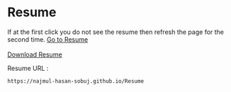 # Resume

If at the first click you do not see the resume then refresh the page for the second time.
<a target="_blank" href="https://najmul-hasan-sobuj.github.io/Resume" data-view-component="true" class="Link--primary text-bold mx-2">
    Go to Resume
</a>  <br> <br>
<a data-permalink-href="/Najmul-Hasan-Sobuj/Resume/raw/4470372f31347630bc4c7fd05970b761cfe77a8c/MD.Najmul_Hasan_cv.pdf.pdf" href="/Najmul-Hasan-Sobuj/Resume/raw/main/MD.Najmul_Hasan_cv.pdf.pdf" id="raw-url" data-view-component="true" class="js-permalink-replaceable-link btn-sm btn BtnGroup-item">  Download Resume
</a>

Resume URL :
```
https://najmul-hasan-sobuj.github.io/Resume
```
